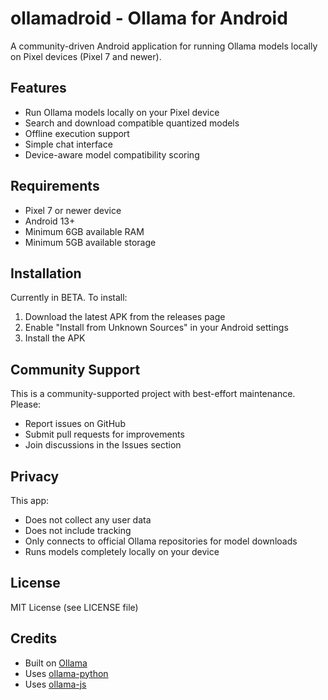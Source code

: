 # ollamadroid - Ollama for Android

A community-driven Android application for running Ollama models locally on Pixel devices (Pixel 7 and newer).

## Features
- Run Ollama models locally on your Pixel device
- Search and download compatible quantized models
- Offline execution support
- Simple chat interface
- Device-aware model compatibility scoring

## Requirements
- Pixel 7 or newer device
- Android 13+
- Minimum 6GB available RAM
- Minimum 5GB available storage

## Installation
Currently in BETA. To install:
1. Download the latest APK from the releases page
2. Enable "Install from Unknown Sources" in your Android settings
3. Install the APK

## Community Support
This is a community-supported project with best-effort maintenance. Please:
- Report issues on GitHub
- Submit pull requests for improvements
- Join discussions in the Issues section

## Privacy
This app:
- Does not collect any user data
- Does not include tracking
- Only connects to official Ollama repositories for model downloads
- Runs models completely locally on your device

## License
MIT License (see LICENSE file)

## Credits
- Built on [Ollama](https://github.com/ollama/ollama)
- Uses [ollama-python](https://github.com/ollama/ollama-python)
- Uses [ollama-js](https://github.com/ollama/ollama-js)
